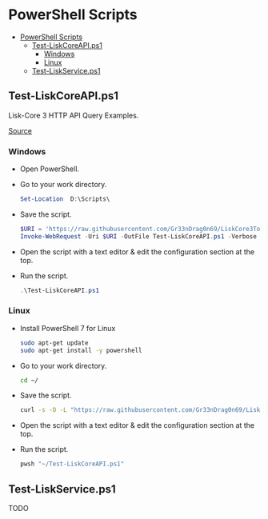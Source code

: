# PowerShell Scripts

- [PowerShell Scripts](#powershell-scripts)
  - [Test-LiskCoreAPI.ps1](#test-liskcoreapips1)
    - [Windows](#windows)
    - [Linux](#linux)
  - [Test-LiskService.ps1](#test-liskserviceps1)

## Test-LiskCoreAPI.ps1

Lisk-Core 3 HTTP API Query Examples.

[Source](https://github.com/Gr33nDrag0n69/LiskCore3Tools/blob/main/PS1/Test-LiskCoreAPI.ps1)

### Windows

- Open PowerShell.
  
- Go to your work directory.
  
  ```powershell
  Set-Location  D:\Scripts\
  ```

- Save the script.

  ```powershell
  $URI = 'https://raw.githubusercontent.com/Gr33nDrag0n69/LiskCore3Tools/main/PS1/Test-LiskCoreAPI.ps1'
  Invoke-WebRequest -Uri $URI -OutFile Test-LiskCoreAPI.ps1 -Verbose
  ```

- Open the script with a text editor & edit the configuration section at the top.

- Run the script.
  
  ```powershell
  .\Test-LiskCoreAPI.ps1
  ```

###  Linux

- Install PowerShell 7 for Linux

  ```bash
  sudo apt-get update
  sudo apt-get install -y powershell
  ```

- Go to your work directory.
  
  ```bash
  cd ~/
  ```

- Save the script.

  ```bash
  curl -s -O -L "https://raw.githubusercontent.com/Gr33nDrag0n69/LiskCore3Tools/main/PS1/Test-LiskCoreAPI.ps1"
  ```

- Open the script with a text editor & edit the configuration section at the top.

- Run the script.
  
  ```bash
  pwsh "~/Test-LiskCoreAPI.ps1"
  ```

## Test-LiskService.ps1

TODO
